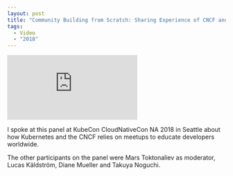 ```yaml
---
layout: post
title: "Community Building from Scratch: Sharing Experience of CNCF and K8s Meetups - KubeCon CloudNativeCon, Seattle"
tags:
  - Video
  - "2018"
---
```


<p class="video-wrapper">
    <iframe src="https://www.youtube.com/embed/SHnVBGIQOsc" frameborder="0" allowfullscreen></iframe>
</p>

I spoke at this panel at KubeCon CloudNativeCon NA 2018 in Seattle about how
Kubernetes and the CNCF relies on meetups to educate developers worldwide.

The other participants on the panel were Mars Toktonaliev as moderator, Lucas
Käldström, Diane Mueller and Takuya Noguchi.
